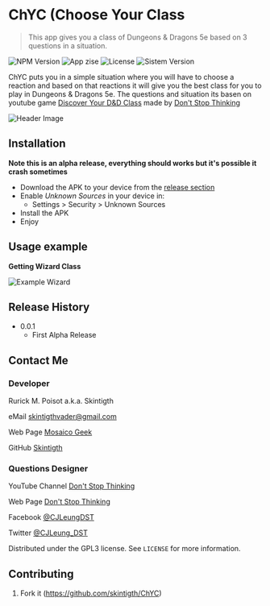 # ChYC (Choose Your Class
> This app gives you a class of Dungeons & Dragons 5e based on 3 questions in a situation.

![NPM Version][npm-image]
![App zise][npm-size]
![License][npm-license]
![Sistem Version][npm-system-version]

ChYC puts you in a simple situation where you will have to choose a reaction and based on that reactions it will give you the best class for you to play in Dungeons & Dragons 5e.
The questions and situation its basen on youtube game [Discover Your D&D Class](https://youtu.be/-A4eYV-mhao) made by [Don't Stop Thinking](https://www.youtube.com/channel/UCRwnhxFZrL2yY5I60d5Ae_Q)

![Header Image][header-image]

## Installation
**Note this is an alpha release, everything should works but it's possible it crash sometimes**

* Download the APK to your device from the [release section](https://github.com/skintigth/ChYC/releases)
* Enable *Unknown Sources* in your device in:
    * Settings > Security > Unknown Sources
* Install the APK
* Enjoy


## Usage example

**Getting Wizard Class**

![Example Wizard][example-image]

## Release History

* 0.0.1
    * First Alpha Release

## Contact Me

### Developer ###

Rurick M. Poisot a.k.a. Skintigth 
 
eMail [skintigthvader@gmail.com](mailto:skintigthvader@gmail.com)

Web Page [Mosaico Geek](mosaicogeek.blogspot.com)

GitHub [Skintigth](https://github.com/skintigth)

### Questions Designer ###

YouTube Channel [Don't Stop Thinking](https://www.youtube.com/channel/UCRwnhxFZrL2yY5I60d5Ae_Q)

Web Page [Don't Stop Thinking](https://dontstopthinking.com/)

Facebook [@CJLeungDST](https://www.facebook.com/CJLeungDST/)

Twitter [@CJLeung_DST](https://twitter.com/CJLeung_DST)


Distributed under the GPL3 license. See ``LICENSE`` for more information.

## Contributing

1. Fork it (<https://github.com/skintigth/ChYC>)

<!-- Markdown link & img dfn's -->
<!-- Modificar estás variables -->
[npm-image]: https://img.shields.io/badge/Version-Alpha--0.1-red.svg
[npm-size]: https://img.shields.io/badge/Size-5.88MB-green.svg
[npm-license]: https://img.shields.io/badge/License-GPL3-blue.svg
[npm-system-version]: https://img.shields.io/badge/Operating%20Sistem-Android%205.1%2B-brightgreen.svg
[wiki]: https://github.com/skintigth/ChYC/wiki
[example-image]: https://github.com/skintigth/ChYC/blob/master/Screenhots/Example_Wizard.gif
[header-image]: https://github.com/skintigth/ChYC/blob/master/Screenhots/header.png

